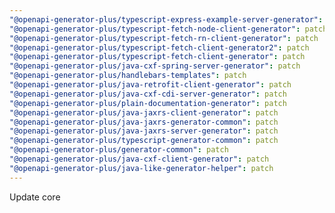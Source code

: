 ```yaml
---
"@openapi-generator-plus/typescript-express-example-server-generator": patch
"@openapi-generator-plus/typescript-fetch-node-client-generator": patch
"@openapi-generator-plus/typescript-fetch-rn-client-generator": patch
"@openapi-generator-plus/typescript-fetch-client-generator2": patch
"@openapi-generator-plus/typescript-fetch-client-generator": patch
"@openapi-generator-plus/java-cxf-spring-server-generator": patch
"@openapi-generator-plus/handlebars-templates": patch
"@openapi-generator-plus/java-retrofit-client-generator": patch
"@openapi-generator-plus/java-cxf-cdi-server-generator": patch
"@openapi-generator-plus/plain-documentation-generator": patch
"@openapi-generator-plus/java-jaxrs-client-generator": patch
"@openapi-generator-plus/java-jaxrs-generator-common": patch
"@openapi-generator-plus/java-jaxrs-server-generator": patch
"@openapi-generator-plus/typescript-generator-common": patch
"@openapi-generator-plus/generator-common": patch
"@openapi-generator-plus/java-cxf-client-generator": patch
"@openapi-generator-plus/java-like-generator-helper": patch
---
```


Update core
